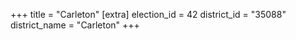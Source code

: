 +++
title = "Carleton"
[extra]
election_id = 42
district_id = "35088"
district_name = "Carleton"
+++
